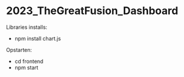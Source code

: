 # 2023_TheGreatFusion_Dashboard

Libraries installs:
* npm install chart.js

Opstarten:
* cd frontend
* npm start

